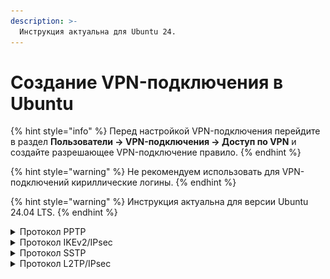```yaml
---
description: >-
  Инструкция актуальна для Ubuntu 24.
---
```


# Создание VPN-подключения в Ubuntu

{% hint style="info" %}
Перед настройкой VPN-подключения перейдите в раздел **Пользователи -> VPN-подключения -> Доступ по VPN** и создайте разрешающее VPN-подключение правило.
{% endhint %}

{% hint style="warning" %}
Не рекомендуем использовать для VPN-подключений кириллические логины.
{% endhint %}

{% hint style="warning" %}
Инструкция актуальна для версии Ubuntu 24.04 LTS.
{% endhint %}

<details>

<summary>Протокол PPTP</summary>

**Настройка Ideco NGFW:**

1\. Перейдите в раздел **Пользователи -> VPN-подключения -> Основное** и установите флаг **Подключение по PPTP**:

<img src="/.gitbook/assets/vpn-authorization4.png" alt="" data-size="original">

**Создание подключения в Ubuntu:**

1\. Перейдите **Настройки -> Сети** и в строке **VPN** нажмите ![](/.gitbook/assets/icon-add.png):

<img src="/.gitbook/assets/connection-for-ubuntu1.png" alt="" data-size="original">

2\. В окне создания подключений выберите пункт **Туннельный протокол типа точка-точка (PPTP)**:

<img src="/.gitbook/assets/connection-for-ubuntu2.png" alt="" data-size="original">

3\. В разделе **Идентификация** заполните следующие поля:

<img src="/.gitbook/assets/connection-for-ubuntu3.png" alt="" data-size="original">

* **Название** - имя подключения;
* **Шлюз** - доменное имя или IP-адрес интерфейса NGFW;
* **Имя пользователя** - имя пользователя, которому разрешено подключение по VPN;
* **Пароль** - пароль пользователя. В правой части поля необходимо выбрать вариант хранения для пароля от VPN-соединения;
* **NT-домен** - оставьте поле пустым.

Рекомендуем нажать **Дополнительно** и установить флаги на пунктах:

<img src="/.gitbook/assets/connection-for-ubuntu4.png" alt="" data-size="original">

* **Разрешить следующие методы аутентификации** - установите флаг на _MSCHAPv2_;
* **Использовать шифрование MPPE** - в строке _Шифрование_ выберите 128-бит (наиболее защищенное);
* **Использовать для данных сжатие BSD** - использование алгоритма BSD-compress;
* **Использовать для данных сжатие Deflate** - использование алгоритма Deflate;
* **Использовать сжатие заголовков TCP** - использование метода сжатия заголовков TCP/IP Вана Якобсона.

4\. Нажмите **ОК** и **Добавить**.

5\. Включите созданное VPN-подключение:

<img src="/.gitbook/assets/connection-for-ubuntu5.png" alt="" data-size="original">

</details>

<details>

<summary>Протокол IKEv2/IPsec</summary>

**Настройка Ideco NGFW:**

1\. Перейдите в раздел **Пользователи -> VPN-подключения -> Основное**.

2\. Установите флаг **Подключение по IKEv2/IPsec** и заполните поле **Домен и IP-адрес**:

<img src="/.gitbook/assets/vpn-authorization2.png" alt="" data-size="original">

3\. Скачайте корневой сертификат одним из способов:

* В личном кабинете, введя логин/пароль пользователя:

    <img src="/.gitbook/assets/user-personal-account6.png" alt="" data-size="original">
* В разделе **Сервисы -> Сертификаты -> Загруженные сертификаты**:

    <img src="/.gitbook/assets/certs3.png" alt="" data-size="original">

Корневой сертификат потребуется для настройки подключения рабочей станции пользователя, если не был получен корневой сертификат через Let\`s Encrypt. При необходимости перенесите файл сертификата на рабочую станцию.\
Если для VPN-подключения используется сертификат, выданный Let\`s Encrypt, то установка корневого сертификата на устройство не требуется.

**Создание подключения в Ubuntu:**

1\. Откройте терминал сочетанием клавиш Ctrl+Alt+F1 и выполните команду:

```bash
sudo apt install -y network-manager-strongswan libcharon-extra-plugins libstrongswan-extra-plugins
```

2\. После окончания установки перезагрузите компьютер:

```bash
sudo reboot
```

3\. Перейдите в терминале в директорию с загруженным корневым сертификатом (если на доменное имя NGFW выпущен Let`s Encrypt сертификат, сразу перейдите к пункту 6).

4\. Установите корневой сертификат NGFW в доверенные сертификаты Ubuntu:

```bash
sudo cp ca.crt /usr/local/share/ca-certificates/ca.crt
```

* `ca.crt` - имя скачанного сертификата.

5\. Для обновления сертификатов устройства выполните команду:

```bash
sudo update-ca-certificates
```

6\. Перейдите в **Настройки -> Сети** и в строке **VPN** нажмите ![](/.gitbook/assets/icon-add.png):

<img src="/.gitbook/assets/connection-for-ubuntu1.png" alt="" data-size="original">

7\. В появившемся окне выберите **IPsec\IKEv2 (strongswan)**:

<img src="/.gitbook/assets/connection-for-ubuntu6.png" alt="" data-size="original">

8\. В разделе **Идентификация** и заполните следующие поля:

<img src="/.gitbook/assets/connection-for-ubuntu7.png" alt="" data-size="original">

* **Название** - имя подключения;
* **Address** - введите домен, который указан в настройках **Пользователи -> VPN-подключения -> Основное -> Подключение по IKEv2/IPsec**;
* **Authentication** - рекомендуем выбрать EAP;
* **Username** - имя пользователя, которому разрешено подключение по VPN;
* **Password** - пароль пользователя. В правой части поля необходимо выбрать вариант хранения для пароля от VPN-соединения.

Установите флаг **Request an inner IP address** и нажмите **Добавить**.

9\. Включите созданное VPN-подключение.

</details>

<details>

<summary>Протокол SSTP</summary>

**Настройка Ideco NGFW:**

1\. Перейдите в раздел **Пользователи -> VPN-подключения -> Основное**.

2\. Установите флаг **Подключение по SSTP** и заполните поля **Домен** и **Порт**:

<img src="/.gitbook/assets/vpn-authorization5.png" alt="" data-size="original">

3\. Скачайте корневой сертификат Ideco NGFW в разделе **Сервисы -> Сертификаты -> Загруженные сертификаты** в веб-интерфейсе NGFW или в личном кабинете пользователя по кнопке **Скачать корневой сертификат**.

Корневой сертификат потребуется для настройки подключения рабочей станции пользователя, если не был получен корневой сертификат через Let\`s Encrypt. При необходимости перенесите файл сертификата на рабочую станцию.\
Если для VPN-подключения используется сертификат, выданный Let\`s Encrypt, то установка корневого сертификата на устройство не требуется.

**Создание подключения в Ubuntu:**

1\. Откройте терминал и выполните две команды:

```
sudo apt-add-repository ppa:eivnaes/network-manager-sstp
sudo apt install -y network-manager-sstp sstp-client 
```

2\. По окончании установки перезагрузите компьютер:

```bash
sudo reboot
```

3\. Перейдите в **Настройки -> Сети** и в строке **VPN** нажмите ![](/.gitbook/assets/icon-add.png).

4\. В появившемся окне выберите **Secure Socket Tunneling Protocol (SSTP)** или **Туннельный протокол типа точка-точка (SSTP)**:

<img src="/.gitbook/assets/connection-for-ubuntu8.png" alt="" data-size="original">

5\. В разделе **Identity (Идентификация)** заполните следующие поля:

<img src="/.gitbook/assets/connection-for-ubuntu9.png" alt="" data-size="original">

* **Название** - имя подключения;
* **Шлюз** - укажите в формате _домен:\[порт, выбранный на NGFW]_;
* **Имя пользователя** - имя пользователя, которому разрешено подключение по VPN;
* **Пароль** - пароль пользователя. В правой части поля необходимо выбрать вариант хранения для пароля от VPN-соединения;
* **NT-домен** - оставьте поле пустым.

6\. Нажмите **Advanced**:

* На вкладке **Connection** отключите настройки:
    * **Use TLS hostname extentions**;
    * **Verify certificate type and extended key usage**:

![](/.gitbook/assets/connection-for-ubuntu17.png)

* На вкладке **Point-to-Point**:
    * **Разрешить следующие методы аутентификации** - установите флаг только на _MSCHAPv2_;
    * **Использовать для данных сжатие BSD** - включите использование алгоритма BSD-compress;
    * **Использовать для данных сжатие Deflate** - включите использование алгоритма Deflate;
    * **Использовать сжатие заголовков TCP** - включите использование метода сжатия заголовков TCP/IP Вана Якобсона:

![](/.gitbook/assets/connection-for-ubuntu16.png)

6\. Нажмите **Добавить** и включите созданное VPN-подключение:

<img src="/.gitbook/assets/connection-for-ubuntu10.png" alt="" data-size="original">

</details>

<details>

<summary>Протокол L2TP/IPsec</summary>

**Важно:** L2TP IPsec клиенты, находящиеся за одним NAT'ом, могут испытывать проблемы подключения, если их более одного. Рекомендуем вместо L2TP IPsec использовать IKEv2 IPsec.

**Настройка Ideco NGFW:**

1\. Перейдите в раздел **Пользователи -> VPN-подключения -> Основное**.

2\. Установите флаг **Подключение по L2TP/IPsec** и скопируйте **PSK**-ключ:

<img src="/.gitbook/assets/vpn-authorization3.png" alt="" data-size="original">

**Создание подключения в Ubuntu:**

1\. Подключите репозиторий, в котором находятся необходимые пакеты для создания L2TP VPN-соединения, а затем обновите информацию о репозиториях. Для этого выполните следующие команды:

```bash
sudo add-apt-repository ppa:nm-l2tp/network-manager-l2tp
sudo apt update
```

2\. Установите дополнение к стандартному NetworkManager с помощью двух пакетов:

```bash
sudo apt install -y network-manager-l2tp network-manager-l2tp-gnome
```

3\. После окончания установки перезагрузите компьютер:

```bash
sudo reboot
```

4\. После окончания установки пакетов перейдите в **Настройки -> Сети** и в строке **VPN** нажмите ![](/.gitbook/assets/icon-add.png):

<img src="/.gitbook/assets/connection-for-ubuntu1.png" alt="" data-size="original">

5\. В окне создания подключений по VPN выберите пункт **Layer 2 Tunneling Protocol (L2TP)**:

<img src="/.gitbook/assets/connection-for-ubuntu11.png" alt="" data-size="original">

6\. На вкладке **Идентификация** заполните следующие поля:

<img src="/.gitbook/assets/connection-for-ubuntu12.png" alt="" data-size="original">

* **Название** - имя подключения;
* **Шлюз** - доменное имя или IP-адрес интерфейса NGFW;
* **Тип** - Password (аутентификация по имени пользователя и паролю);
* **Имя пользователя** - имя пользователя, которому разрешено подключение по VPN;
* **Пароль** - пароль пользователя. В правой части поля необходимо выбрать вариант хранения для пароля от VPN-соединения;
* **NT-домен** - оставьте поле пустым.

7\. Перейдите в **Настройки IPsec** и включите настройку **Enable IPsec tunnel to L2TP host**, чтобы активировалась возможность настраивать остальные параметры:

<img src="/.gitbook/assets/connection-for-ubuntu13.png" alt="" data-size="original">

* **Type: Pre-shared key (PSK)** - аутентификация по общему ключу;
* **Pre-shared key** - ключ, который необходимо скопировать по пути **Пользователи -> VPN-подключения -> Основное** из поля **PSK**.

Раздел **Advanced** необязательный для заполнения.

После окончания настройки **L2TP IPsec Options** нажмите **ОК**.

8\. При необходимости перейдите в **Настройки РРР** и настройте раздел **Аутентификация**, **Шифрование и сжатие** и **Прочие**:

<img src="/.gitbook/assets/connection-for-ubuntu14.png" alt="" data-size="original">

После настройки **Параметры РРР** нажмите **ОК** и **Применить**.

9\. Включите созданное VPN-подключение:

<img src="/.gitbook/assets/connection-for-ubuntu15.png" alt="" data-size="original">

</details>
